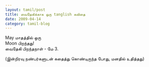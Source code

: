 ```yaml
---
layout: tamil/post
title: வைதேகிக்காக ஒரு tanglish கவிதை
date: 2009-04-14
category: tamil-blog
---
```


May மாதத்தில் ஒரு <br/>
Moon பிறந்தது! <br/>
வைதேகி பிறந்தநாள் - மே 3.

(இன்றிரவு நண்பர்களுடன் கதைத்து கொண்டிருந்த போது, மனதில் உதித்தது)
